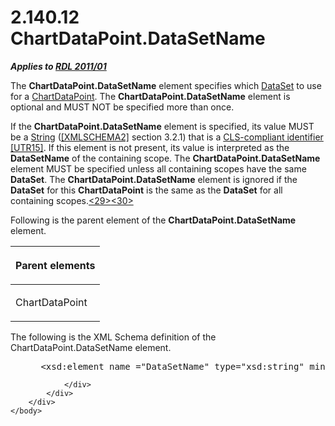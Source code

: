 <html dir="LTR" xmlns:mshelp="http://msdn.microsoft.com/mshelp" xmlns:ddue="http://ddue.schemas.microsoft.com/authoring/2003/5" xmlns:xlink="http://www.w3.org/1999/xlink" xmlns:tool="http://www.microsoft.com/tooltip">
    <head>
        <meta http-equiv="Content-Type" content="text/html; CHARSET=utf-8"></meta>
        <meta name="save" content="history"></meta>
        <title>2.140.12 ChartDataPoint.DataSetName</title>
        <xml>
            <mshelp:toctitle title="2.140.12 ChartDataPoint.DataSetName"></mshelp:toctitle>
            <mshelp:rltitle title="[MS-RDL]: ChartDataPoint.DataSetName"></mshelp:rltitle>
            <mshelp:keyword index="A" term="23c62822-fd51-4312-9b9c-fea33b3b0b3d"></mshelp:keyword>
            <mshelp:attr name="DCSext.ContentType" value="open specification"></mshelp:attr>
            <mshelp:attr name="AssetID" value="23c62822-fd51-4312-9b9c-fea33b3b0b3d"></mshelp:attr>
            <mshelp:attr name="TopicType" value="kbRef"></mshelp:attr>
            <mshelp:attr name="DCSext.Title" value="[MS-RDL]: ChartDataPoint.DataSetName" />
        </xml>
    </head>
    <body>
        <div id="header">
            <h1 class="heading">2.140.12 ChartDataPoint.DataSetName</h1>
        </div>
        <div id="mainSection">
            <div id="mainBody">
                <div id="allHistory" class="saveHistory"></div>
                <div id="sectionSection0" class="section" name="collapseableSection">
                    

<p><b><i>Applies to </i></b><a href="bf2bab1a-b608-4bcc-b718-1cc1baa9579c.md"><b><i>RDL 2011/01</i></b></a></p>

<p>The <b>ChartDataPoint.DataSetName</b> element specifies
which <a href="a14782b0-2e2f-4305-83a3-3de3fd750b6a.md">DataSet</a> to use
for a <a href="86cf2a9b-4610-4ffe-8fff-16480a7bf6a4.md">ChartDataPoint</a>.
The <b>ChartDataPoint.DataSetName</b> element is optional and MUST NOT be
specified more than once.</p>

<p>If the <b>ChartDataPoint.DataSetName</b> element is
specified, its value MUST be a <a href="1ed81ef3-a683-45e3-aaad-bd2bbe71bc3d.md">String</a> (<a href="https://go.microsoft.com/fwlink/?LinkId=90610">[XMLSCHEMA2]</a> section
3.2.1) that is a <a href="b2482b3f-74ab-4ca8-a9e5-c07955011743.md#gt_cb2ad790-a668-429f-84fa-f3dd67517e9b">CLS-compliant
identifier</a> <a href="https://go.microsoft.com/fwlink/?LinkId=147989">[UTR15]</a>.
If this element is not present, its value is interpreted as the <b>DataSetName</b>
of the containing scope. The <b>ChartDataPoint.DataSetName</b> element MUST be
specified unless all containing scopes have the same <b>DataSet</b>. The <b>ChartDataPoint.DataSetName</b>
element is ignored if the <b>DataSet</b> for this <b>ChartDataPoint</b> is the
same as the <b>DataSet</b> for all containing scopes.<a id="Appendix_A_Target_29"></a><a href="1fe5fd87-2de5-4b2c-b762-5a4fd1373621.md#Appendix_A_29" aria-label="Product behavior note 29">&lt;29&gt;</a><a id="Appendix_A_Target_30"></a><a href="1fe5fd87-2de5-4b2c-b762-5a4fd1373621.md#Appendix_A_30" aria-label="Product behavior note 30">&lt;30&gt;</a></p>

<p>Following is the parent element of the <b>ChartDataPoint.DataSetName</b>
element.</p>

<table>
 <thead>
  <tr>
   <th>
   <p>Parent elements</p>
   </th>
  </tr>
 </thead>
 <tr>
  <td>
  <p>ChartDataPoint</p>
  </td>
 </tr>
</table>

<p>The following is the XML Schema definition of the
ChartDataPoint.DataSetName element.</p>

<dl>
<dd>
<div><pre> &lt;xsd:element name =&quot;DataSetName&quot; type=&quot;xsd:string&quot; minOccurs=&quot;0&quot; /&gt;
</pre></div>
</dd></dl>


                </div>
            </div>
        </div>
    </body>
</html>